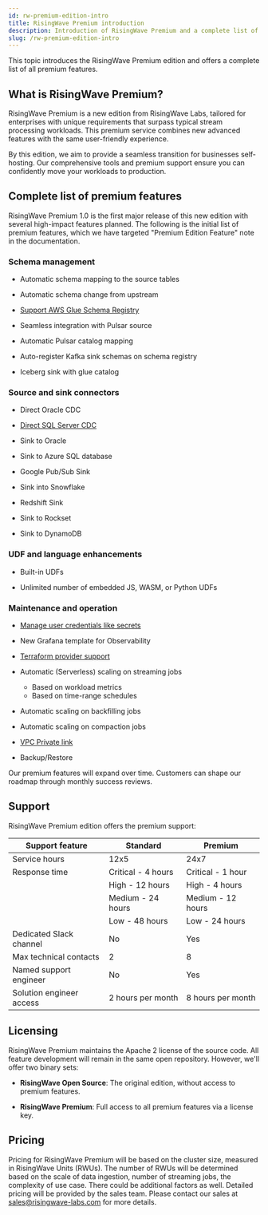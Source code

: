 ```yaml
---
id: rw-premium-edition-intro
title: RisingWave Premium introduction
description: Introduction of RisingWave Premium and a complete list of premium features.
slug: /rw-premium-edition-intro
---
```

<head>
  <link rel="canonical" href="https://docs.risingwave.com/docs/current/rw-premium-edition-intro/" />
</head>

This topic introduces the RisingWave Premium edition and offers a complete list of all premium features.


## What is RisingWave Premium?

RisingWave Premium is a new edition from RisingWave Labs, tailored for enterprises with unique requirements that surpass typical stream processing workloads. This premium service combines new advanced features with the same user-friendly experience.

By this edition, we aim to provide a seamless transition for businesses self-hosting. Our comprehensive tools and premium support ensure you can confidently move your workloads to production.

## Complete list of premium features

RisingWave Premium 1.0 is the first major release of this new edition with several high-impact features planned. The following is the initial list of premium features, which we have targeted "Premium Edition Feature" note in the documentation.

### Schema management

- Automatic schema mapping to the source tables

- Automatic schema change from upstream

- [Support AWS Glue Schema Registry](/ingest/ingest-from-kafka.md#read-schemas-from-aws-glue-schema-registry)

- Seamless integration with Pulsar source

- Automatic Pulsar catalog mapping

- Auto-register Kafka sink schemas on schema registry

- Iceberg sink with glue catalog

### Source and sink connectors

- Direct Oracle CDC

- [Direct SQL Server CDC](/guides/ingest-from-sqlserver-cdc.md)

- Sink to Oracle

- Sink to Azure SQL database

- Google Pub/Sub Sink

- Sink into Snowflake

- Redshift Sink

- Sink to Rockset

- Sink to DynamoDB

### UDF and language enhancements

- Built-in UDFs

- Unlimited number of embedded JS, WASM, or Python UDFs

### Maintenance and operation

- [Manage user credentials like secrets](/deploy/manage-secrets.md)

- New Grafana template for Observability

- [Terraform provider support](https://github.com/risingwavelabs/terraform-provider-risingwavecloud)

- Automatic (Serverless) scaling on streaming jobs
  - Based on workload metrics
  - Based on time-range schedules

- Automatic scaling on backfilling jobs

- Automatic scaling on compaction jobs

- [VPC Private link](/cloud/create-a-connection/)

- Backup/Restore

Our premium features will expand over time. Customers can shape our roadmap through monthly success reviews.

## Support

RisingWave Premium edition offers the premium support:

| Support feature             | Standard            | Premium            |
|-----------------------------|---------------------|--------------------|
| Service hours               | 12x5                | 24x7               |
| Response time               | Critical - 4 hours  | Critical - 1 hour  |
|                             | High - 12 hours     | High - 4 hours     |
|                             | Medium - 24 hours   | Medium - 12 hours  |
|                             | Low - 48 hours      | Low - 24 hours     |
| Dedicated Slack channel      | No                  | Yes                |
| Max technical contacts      | 2                   | 8                  |
| Named support engineer      | No                  | Yes                |
| Solution engineer access    | 2 hours per month   | 8 hours per month  |



## Licensing

RisingWave Premium maintains the Apache 2 license of the source code. All feature development will remain in the same open repository. However, we'll offer two binary sets:

- **RisingWave Open Source**: The original edition, without access to premium features.

- **RisingWave Premium**: Full access to all premium features via a license key.

## Pricing

Pricing for RisingWave Premium will be based on the cluster size, measured in RisingWave Units (RWUs). The number of RWUs will be determined based on the scale of data ingestion, number of streaming jobs, the complexity of use case. There could be additional factors as well. Detailed pricing will be provided by the sales team. Please contact our sales at [sales@risingwave-labs.com](mailto:sales@risingwave-labs.com) for more details.